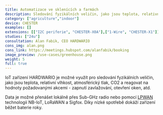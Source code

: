 ```yaml
---
title: Automatizace ve sklenících a farmách
description: Sledování fyzikálních veličin, jako jsou teplota, relativní vlhkost, atmosférický tlak, CO2 a reakce na hodnoty požadovanými akcemi ve sklenících a farmách.
category: ["agriculture","indoor"]
device: CHESTER
examples: []
extensions: [["I2C periferie", "CHESTER-X0A"],["1-Wire", "CHESTER-X1"]]
studies: ["24u"]
consultation: Alan Fabik, CEO HARDWARIO
cons_img: alan.png
cons_link: https://meetings.hubspot.com/alanfabik/booking
image_preview: /use-cases/greenhouse.png
weight: 5 
full: true
---
```


IoT zařízení HARDWARIO je možné využít pro sledování fyzikálních veličin, jako jsou teplota, relativní vlhkost, atmosférický tlak, CO2 a reagovat na hodnoty požadovanými akcemi - zapnutí zavlažování, otevření oken, atd.

Data je možné přenášet lokálně přes Sub-GHz radio nebo pomocí [LPWAN](/cs/blog/2020-06-09-lpwan/) technologií NB-IoT, LoRaWAN a Sigfox. Díky nízké spotřebě dokáží zařízení běžet baterie roky.

